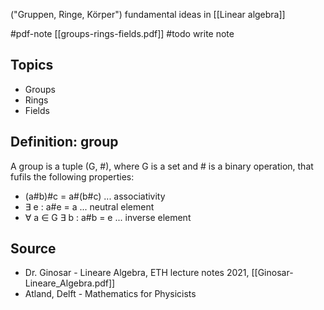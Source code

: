 ("Gruppen, Ringe, Körper")
fundamental ideas in [[Linear algebra]]


#pdf-note [[groups-rings-fields.pdf]]
#todo write note


## Topics
- Groups
- Rings
- Fields


## Definition: group
A group is a tuple (G, #), where G is a set and # is a binary operation, that fufils the following properties:
- (a#b)#c = a#(b#c) ... associativity
- $\exists$ e : a#e = a ... neutral element
- $\forall$ a $\in$ G $\exists$ b : a#b = e ... inverse element


## Source
- Dr. Ginosar - Lineare Algebra, ETH lecture notes 2021, [[Ginosar-Lineare_Algebra.pdf]]
- Atland, Delft - Mathematics for Physicists
